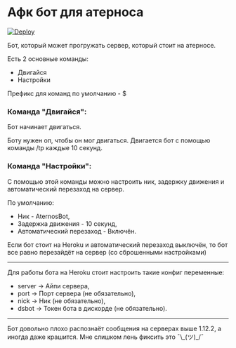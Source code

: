 # Афк бот для атерноса
[![Deploy](https://www.herokucdn.com/deploy/button.svg)](https://heroku.com/deploy?template=https://github.com/rqbik/AternosBot)

Бот, который может прогружать сервер, который стоит на атерносе.

Есть 2 основные команды:
    
* Двигайся
* Настройки

Префикс для команд по умолчанию - $

### Команда "Двигайся":
Бот начинает двигаться.

Боту нужен оп, чтобы он мог двигаться. Двигается бот с помощью команды /tp каждые 10 секунд.

### Команда "Настройки":
С помощью этой команды можно настроить ник, задержку движения и автоматический перезаход на сервер.

По умолчанию:

* Ник - AternosBot,
* Задержка движения - 10 секунд,
* Автоматический перезаход - Включён.

Если бот стоит на Heroku и автоматический перезаход выключён, то бот все равно перезайдёт на сервер (со сброшенными настройками)  

---------------------
Для работы бота на Heroku стоит настроить такие конфиг переменные:

* server -> Айпи сервера,
* port -> Порт сервера (не обязательно),
* nick -> Ник (не обязательно),
* dsbot -> Токен бота в дискорде (не обязательно).

---------------------
Бот довольно плохо распознаёт сообщения на серверах выше 1.12.2, а иногда даже крашится. Мне слишком лень фиксить это ¯\\\_(ツ)_/¯
